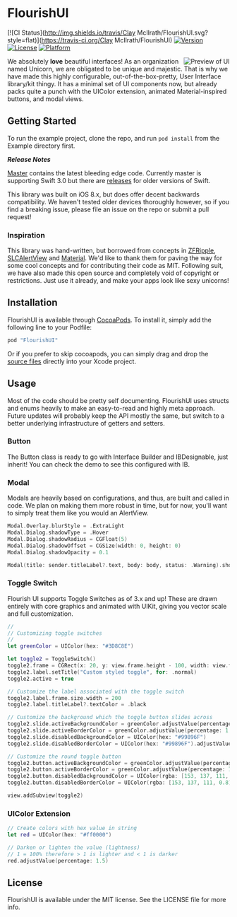 # FlourishUI

[![CI Status](http://img.shields.io/travis/Clay McIlrath/FlourishUI.svg?style=flat)](https://travis-ci.org/Clay McIlrath/FlourishUI)
[![Version](https://img.shields.io/cocoapods/v/FlourishUI.svg?style=flat)](http://cocoapods.org/pods/FlourishUI)
[![License](https://img.shields.io/cocoapods/l/FlourishUI.svg?style=flat)](http://cocoapods.org/pods/FlourishUI)
[![Platform](https://img.shields.io/cocoapods/p/FlourishUI.svg?style=flat)](http://cocoapods.org/pods/FlourishUI)

<img src="https://github.com/thinkclay/FlourishUI/blob/master/Screenshots/animated.gif" alt="Preview of UI" align="right" />

We absolutely **love** beautiful interfaces! As an organization named Unicorn, we are obligated to be unique and majestic. That is why we have made this highly configurable, out-of-the-box-pretty, User Interface library/kit thingy. It has a minimal set of UI components now, but already packs quite a punch with the UIColor extension, animated Material-inspired buttons, and modal views.

## Getting Started

To run the example project, clone the repo, and run `pod install` from the Example directory first.






***Release Notes***

[Master](https://github.com/unicorn/FlourishUI/tree/master) contains the latest bleeding edge code. Currently master is supporting Swift 3.0 but there are [releases](https://github.com/thinkclay/FlourishUI/releases) for older versions of Swift.

This library was built on iOS 8.x, but does offer decent backwards compatibility. We haven't tested older devices thoroughly however, so if you find a breaking issue, please file an issue on the repo or submit a pull request!


### Inspiration

This library was hand-written, but borrowed from concepts in [ZFRipple](https://github.com/zoonooz/ZFRippleButton),
[SLCAlertView](https://github.com/vikmeup/SCLAlertView-Swift) and [Material](http://www.google.com/design/spec/material-design/introduction.html). We'd like to thank them for paving the way for some cool concepts and for contributing their code as MIT. Following suit, we have also made this open source and completely void of copyright or restrictions. Just use it already, and make your apps look like sexy unicorns!


## Installation

FlourishUI is available through [CocoaPods](http://cocoapods.org). To install it, simply add the following line to your Podfile:

```ruby
pod "FlourishUI"
```

Or if you prefer to skip cocoapods, you can simply drag and drop the [source files](https://github.com/thinkclay/FlourishUI/tree/master/Pod/Classes) directly into your Xcode project.


## Usage

Most of the code should be pretty self documenting. FlourishUI uses structs and enums heavily to make an easy-to-read and highly meta approach. Future updates will probably keep the API mostly the same, but switch to a better underlying infrastructure of getters and setters.

### Button

The Button class is ready to go with Interface Builder and IBDesignable, just inherit! You can check the demo to see this configured with IB.

### Modal

Modals are heavily based on configurations, and thus, are built and called in code. We plan on making them more robust in time, but for now, you'll want to simply treat them like you would an AlertView.

```swift
Modal.Overlay.blurStyle = .ExtraLight
Modal.Dialog.shadowType = .Hover
Modal.Dialog.shadowRadius = CGFloat(5)
Modal.Dialog.shadowOffset = CGSize(width: 0, height: 0)
Modal.Dialog.shadowOpacity = 0.1

Modal(title: sender.titleLabel?.text, body: body, status: .Warning).show()
```

### Toggle Switch

Flourish UI supports Toggle Switches as of 3.x and up! These are drawn entirely with core graphics and animated with UIKit, giving you vector scale and full customization.

```swift
//
// Customizing toggle switches
//
let greenColor = UIColor(hex: "#3D8C8E")

let toggle2 = ToggleSwitch()
toggle2.frame = CGRect(x: 20, y: view.frame.height - 100, width: view.frame.width - 40, height: 24)
toggle2.label.setTitle("Custom styled toggle", for: .normal)
toggle2.active = true

// Customize the label associated with the toggle switch
toggle2.label.frame.size.width = 200
toggle2.label.titleLabel?.textColor = .black

// Customize the background which the toggle button slides across
toggle2.slide.activeBackgroundColor = greenColor.adjustValue(percentage: 1.4)
toggle2.slide.activeBorderColor = greenColor.adjustValue(percentage: 1.0)
toggle2.slide.disabledBackgroundColor = UIColor(hex: "#99896F")
toggle2.slide.disabledBorderColor = UIColor(hex: "#99896F").adjustValue(percentage: 0.5)

// Customize the round toggle button
toggle2.button.activeBackgroundColor = greenColor.adjustValue(percentage: 1.3)
toggle2.button.activeBorderColor = greenColor.adjustValue(percentage: 1.1)
toggle2.button.disabledBackgroundColor = UIColor(rgba: [153, 137, 111, 0.8])
toggle2.button.disabledBorderColor = UIColor(rgba: [153, 137, 111, 0.8]).adjustValue(percentage: 0.5)

view.addSubview(toggle2)
```

### UIColor Extension

```swift
// Create colors with hex value in string
let red = UIColor(hex: "#ff0000")

// Darken or lighten the value (lightness)
// 1 = 100% therefore > 1 is lighter and < 1 is darker
red.adjustValue(percentage: 1.5)
```

## License

FlourishUI is available under the MIT license. See the LICENSE file for more info.
